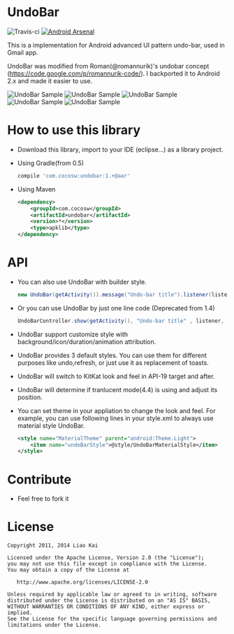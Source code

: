 UndoBar
=======
![Travis-ci](https://travis-ci.org/soarcn/UndoBar.svg) [![Android Arsenal](https://img.shields.io/badge/Android%20Arsenal-BottomSheet-brightgreen.svg?style=flat)](https://android-arsenal.com/details/1/1044)

This is a implementation for Android advanced UI pattern undo-bar, used in Gmail app.

UndoBar was modified from Roman(@romannurik)'s undobar concept (https://code.google.com/p/romannurik-code/). I backported it to Android 2.x and made it easier to use.

![UndoBar Sample](https://github.com/soarcn/UndoBar/blob/master/art/kitkat.png?raw=true)
![UndoBar Sample](https://github.com/soarcn/UndoBar/blob/master/art/redo.png?raw=true)
![UndoBar Sample](https://github.com/soarcn/UndoBar/blob/master/art/refresh.png?raw=true)
![UndoBar Sample](https://github.com/soarcn/UndoBar/blob/master/art/customize.png?raw=true)
![UndoBar Sample](https://github.com/soarcn/UndoBar/blob/master/art/material.png?raw=true)


How to use this library
=======

- Download this library, import to your IDE (eclipse...) as a library project.
- Using Gradle(from 0.5)

    ```groovy
    compile 'com.cocosw:undobar:1.+@aar' 
    ```
- Using Maven

    ```xml
    <dependency>
        <groupId>com.cocosw</groupId>
        <artifactId>undobar</artifactId>
        <version>*</version>
        <type>apklib</type>
    </dependency>
    ```

API
=======

- You can also use UndoBar with builder style.

    ``` java
    new UndoBar(getActivity()).message("Undo-bar title").listener(listener).show();
    ```
- Or you can use UndoBar by just one line code (Deprecated from 1.4)
    
    ``` java
    UndoBarController.show(getActivity(), "Undo-bar title" , listener, undoToken);
    ```

- UndoBar support customize style with background/icon/duration/animation attribution.
- UndoBar provides 3 default styles. You can use them for different purposes like undo,refresh, or just use it as replacement of toasts.
- UndoBar will switch to KitKat look and feel in API-19 target and after.
- UndoBar will determine if tranlucent mode(4.4) is using and adjust its position.
- You can set theme in your appliation to change the look and feel. For example, you can use following lines in your style.xml to always use material style UndoBar.

    ```xml
    <style name="MaterialTheme" parent="android:Theme.Light">
        <item name="undoBarStyle">@style/UndoBarMaterialStyle</item>
    </style>
    ```

Contribute
=======

- Feel free to fork it


License
=======

    Copyright 2011, 2014 Liao Kai

    Licensed under the Apache License, Version 2.0 (the "License");
    you may not use this file except in compliance with the License.
    You may obtain a copy of the License at

       http://www.apache.org/licenses/LICENSE-2.0

    Unless required by applicable law or agreed to in writing, software
    distributed under the License is distributed on an "AS IS" BASIS,
    WITHOUT WARRANTIES OR CONDITIONS OF ANY KIND, either express or implied.
    See the License for the specific language governing permissions and
    limitations under the License.
